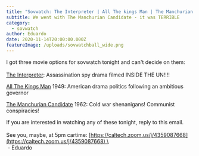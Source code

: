```yaml
---
title: "Sovwatch: The Interpreter | All The kings Man | The Manchurian Candidate"
subtitle: We went with The Manchurian Candidate - it was TERRIBLE
category:
  - sovwatch
author: Eduardo
date: 2020-11-14T20:00:00.000Z
featureImage: /uploads/sovwatchball_wide.png
---
```

I got three movie options for sovwatch tonight and can't decide on them:\
\
[The Interpreter](https://www.youtube.com/watch?v=12AsLh55gQU): Assassination spy drama filmed INSIDE THE UN!!!! 

[All The Kings Man](https://en.wikipedia.org/wiki/All_the_King%27s_Men_(1949_film)) 1949: American drama politics following an ambitious governor  



[The Manchurian Candidate](https://www.youtube.com/watch?v=LBDhoUZgsDo) 1962: Cold war shenanigans! Communist conspiracies!



If you are interested in watching any of these tonight, reply to this email.\
\
See you, maybe, at 5pm cartime: [https://caltech.zoom.us/j/​4359087668](https://caltech.zoom.us/j/4359087668) \
\
 - Eduardo